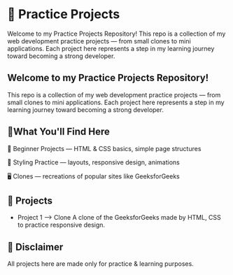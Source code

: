 # 📘 Practice Projects
Welcome to my Practice Projects Repository!
This repo is a collection of my web development practice projects — from small clones to mini applications. Each project here represents a step in my learning journey toward becoming a strong developer.

## Welcome to my Practice Projects Repository!
This repo is a collection of my web development practice projects — from small clones to mini applications. Each project here represents a step in my learning journey toward becoming a strong developer.

## 🌟What You'll Find Here

🔰 Beginner Projects — HTML & CSS basics, simple page structures

🎨 Styling Practice — layouts, responsive design, animations

🖥️ Clones — recreations of popular sites like GeeksforGeeks


## 📂 Projects
 - Project 1 --> Clone	A clone of the GeeksforGeeks made by 	HTML, CSS to practice responsive design.

## 📌 Disclaimer
All projects here are made only for practice & learning purposes.
